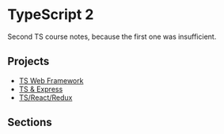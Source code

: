 # TypeScript 2

Second TS course notes, because the first one was insufficient.

## Projects

- [TS Web Framework](https://github.com/hungrypc/typescript-web-framework)
- [TS & Express](https://github.com/hungrypc/typescript-express)
- [TS/React/Redux](https://github.com/hungrypc/typescript-react-redux)

## Sections

